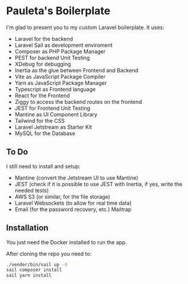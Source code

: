 # Pauleta's Boilerplate

I'm glad to present you to my custom Laravel boilerplate. It uses:
- Laravel for the backend
- Laravel Sail as development enviroment
- Composer as PHP Package Manager
- PEST for backend Unit Testing
- XDebug for debugging
- Inertia as the glue between Frontend and Backend
- Vite as JavaScript Package Compiler
- Yarn as JavaScript Package Manager
- Typescript as Frontend language
- React for the Frontend
- Ziggy to access the backend routes on the frontend
- JEST for Frontend Unit Testing
- Mantine as UI Component Library
- Tailwind for the CSS
- Laravel Jetstream as Starter Kit
- MySQL for the Database

## To Do
I still need to install and setup:
- Mantine (convert the Jetstream UI to use Mantine)
- JEST (check if it is possible to use JEST with Inertia, if yes, write the needed tests)
- AWS S3 (or similar, for the file storage)
- Laravel Websockets (to allow for real time data)
- Email (for the password recovery, etc.) Mailtrap

## Installation

You just need the Docker installed to run the app.

After cloning the repo you need to:

```sh
./vendor/bin/sail up -d
sail composer install
sail yarn install
```
